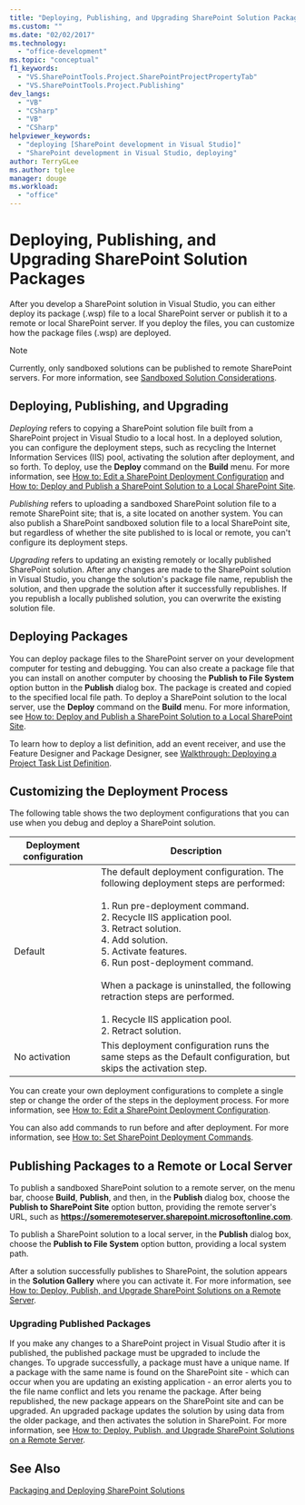 ```yaml
---
title: "Deploying, Publishing, and Upgrading SharePoint Solution Packages | Microsoft Docs"
ms.custom: ""
ms.date: "02/02/2017"
ms.technology: 
  - "office-development"
ms.topic: "conceptual"
f1_keywords: 
  - "VS.SharePointTools.Project.SharePointProjectPropertyTab"
  - "VS.SharePointTools.Project.Publishing"
dev_langs: 
  - "VB"
  - "CSharp"
  - "VB"
  - "CSharp"
helpviewer_keywords: 
  - "deploying [SharePoint development in Visual Studio]"
  - "SharePoint development in Visual Studio, deploying"
author: TerryGLee
ms.author: tglee
manager: douge
ms.workload: 
  - "office"
---
```

# Deploying, Publishing, and Upgrading SharePoint Solution Packages
  After you develop a SharePoint solution in Visual Studio, you can either deploy its package (.wsp) file to a local SharePoint server or publish it to a remote or local SharePoint server. If you deploy the files, you can customize how the package files (.wsp) are deployed.  
  
> [!NOTE]  
>  Currently, only sandboxed solutions can be published to remote SharePoint servers. For more information, see [Sandboxed Solution Considerations](../sharepoint/sandboxed-solution-considerations.md).  
  
## Deploying, Publishing, and Upgrading  
 *Deploying* refers to copying a SharePoint solution file built from a SharePoint project in Visual Studio to a local host. In a deployed solution, you can configure the deployment steps, such as recycling the Internet Information Services (IIS) pool, activating the solution after deployment, and so forth. To deploy, use the **Deploy** command on the **Build** menu. For more information, see [How to: Edit a SharePoint Deployment Configuration](../sharepoint/how-to-edit-a-sharepoint-deployment-configuration.md) and [How to: Deploy and Publish a SharePoint Solution to a Local SharePoint Site](../sharepoint/how-to-deploy-and-publish-a-sharepoint-solution-to-a-local-sharepoint-site.md).  
  
 *Publishing* refers to uploading a sandboxed SharePoint solution file to a remote SharePoint site; that is, a site located on another system. You can also publish a SharePoint sandboxed solution file to a local SharePoint site, but regardless of whether the site published to is local or remote, you can't configure its deployment steps.  
  
 *Upgrading* refers to updating an existing remotely or locally published SharePoint solution. After any changes are made to the SharePoint solution in Visual Studio, you change the solution's package file name, republish the solution, and then upgrade the solution after it successfully republishes. If you republish a locally published solution, you can overwrite the existing solution file.  
  
## Deploying Packages  
 You can deploy package files to the SharePoint server on your development computer for testing and debugging. You can also create a package file that you can install on another computer by choosing the **Publish to File System** option button in the **Publish** dialog box. The package is created and copied to the specified local file path. To deploy a SharePoint solution to the local server, use the **Deploy** command on the **Build** menu. For more information, see [How to: Deploy and Publish a SharePoint Solution to a Local SharePoint Site](../sharepoint/how-to-deploy-and-publish-a-sharepoint-solution-to-a-local-sharepoint-site.md).  
  
 To learn how to deploy a list definition, add an event receiver, and use the Feature Designer and Package Designer, see [Walkthrough: Deploying a Project Task List Definition](../sharepoint/walkthrough-deploying-a-project-task-list-definition.md).  
  
## Customizing the Deployment Process  
 The following table shows the two deployment configurations that you can use when you debug and deploy a SharePoint solution.  
  
|Deployment configuration|Description|  
|------------------------------|-----------------|  
|Default|The default deployment configuration. The following deployment steps are performed:<br /><br /> 1.  Run pre-deployment command.<br />2.  Recycle IIS application pool.<br />3.  Retract solution.<br />4.  Add solution.<br />5.  Activate features.<br />6.  Run post-deployment command.<br /><br /> When a package is uninstalled, the following retraction steps are performed.<br /><br /> 1.  Recycle IIS application pool.<br />2.  Retract solution.|  
|No activation|This deployment configuration runs the same steps as the Default configuration, but skips the activation step.|  
  
 You can create your own deployment configurations to complete a single step or change the order of the steps in the deployment process. For more information, see [How to: Edit a SharePoint Deployment Configuration](../sharepoint/how-to-edit-a-sharepoint-deployment-configuration.md).  
  
 You can also add commands to run before and after deployment. For more information, see [How to: Set SharePoint Deployment Commands](../sharepoint/how-to-set-sharepoint-deployment-commands.md).  
  
## Publishing Packages to a Remote or Local Server  
 To publish a sandboxed SharePoint solution to a remote server, on the menu bar, choose **Build**, **Publish**, and then, in the **Publish** dialog box, choose the **Publish to SharePoint Site** option button, providing the remote server's URL, such as **https://someremoteserver.sharepoint.microsoftonline.com**.  
  
 To publish a SharePoint solution to a local server, in the **Publish** dialog box, choose the **Publish to File System** option button, providing a local system path.  
  
 After a solution successfully publishes to SharePoint, the solution appears in the **Solution Gallery** where you can activate it. For more information, see [How to: Deploy, Publish, and Upgrade SharePoint Solutions on a Remote Server](../sharepoint/how-to-deploy-publish-and-upgrade-sharepoint-solutions-on-a-remote-server.md).  
  
### Upgrading Published Packages  
 If you make any changes to a SharePoint project in Visual Studio after it is published, the published package must be upgraded to include the changes. To upgrade successfully, a package must have a unique name. If a package with the same name is found on the SharePoint site - which can occur when you are updating an existing application - an error alerts you to the file name conflict and lets you rename the package. After being republished, the new package appears on the SharePoint site and can be upgraded. An upgraded package updates the solution by using data from the older package, and then activates the solution in SharePoint. For more information, see [How to: Deploy, Publish, and Upgrade SharePoint Solutions on a Remote Server](../sharepoint/how-to-deploy-publish-and-upgrade-sharepoint-solutions-on-a-remote-server.md).  
  
## See Also  
 [Packaging and Deploying SharePoint Solutions](../sharepoint/packaging-and-deploying-sharepoint-solutions.md)  
  
  